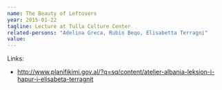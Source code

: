 ```yaml
---
name: The Beauty of Leftovers
year: 2015-01-22
tagline: Lecture at Tulla Culture Center
related-persons: "Adelina Greca, Rubin Beqo, Elisabetta Terragni"
value:
---
```

Links:
* <http://www.planifikimi.gov.al/?q=sq/content/atelier-albania-leksion-i-hapur-i-elisabeta-terragnit>
